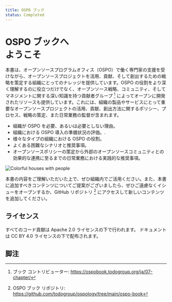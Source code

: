 ```yaml
---
title: OSPO ブック
status: Completed
---
```


# OSPO ブックへ<br/>ようこそ

本書は、オープンソースプログラムオフィス（OSPO）で働く専門家の支援を受けながら、オープンソースプロジェクトを活用、貢献、そして創出するための戦略を策定する組織にとってのナレッジを提供しています。OSPO の役割をより深く理解するのに役立つだけでなく、オープンソース戦略、コミュニティ、そしてマネジメントに関する深い知識を持つ貢献者グループ [^1] によってオープンに開発されたリソースも提供しています。これには、組織の製品やサービスにとって重要なオープンソースプロジェクトの活用、貢献、創出方法に関するポリシー、プロセス、戦略の策定、また日常業務の監督が含まれます。

* 組織が OSPO を必要、あるいは必要としない理由。
* 組織における OSPO 導入の準備状況の評価。.
* 様々なタイプの組織における OSPO の役割。
* よくある困難なシナリオと推奨事項。
* オープンソースポリシーの策定から外部のオープンソースコミュニティとの効果的な連携に至るまでの日常業務における実践的な推奨事項。

<p><img class="mt-3 mb-3" src="/images/homepage/colorful-houses.jpg" alt="Colorful houses with people"></p>

本書の内容をご理解いただいた上で、ぜひ組織内でご活用ください。また、本書に追加すべきコンテンツについてご提案がございましたら、ぜひご遠慮なくイシューをオープンするか、GitHub リポジトリ [^2] にアクセスして新しいコンテンツを追加してください。

## ライセンス

すべてのコード貢献は Apache 2.0 ライセンスの下で行われます。
ドキュメントは CC BY 4.0 ライセンスの下で配布されます。

## 脚注

[^1]: ブック コントリビューター: https://ospobook.todogroup.org/ja/07-chapter/

[^2]: OSPO ブック リポジトリ: https://github.com/todogroup/ospology/tree/main/ospo-book
